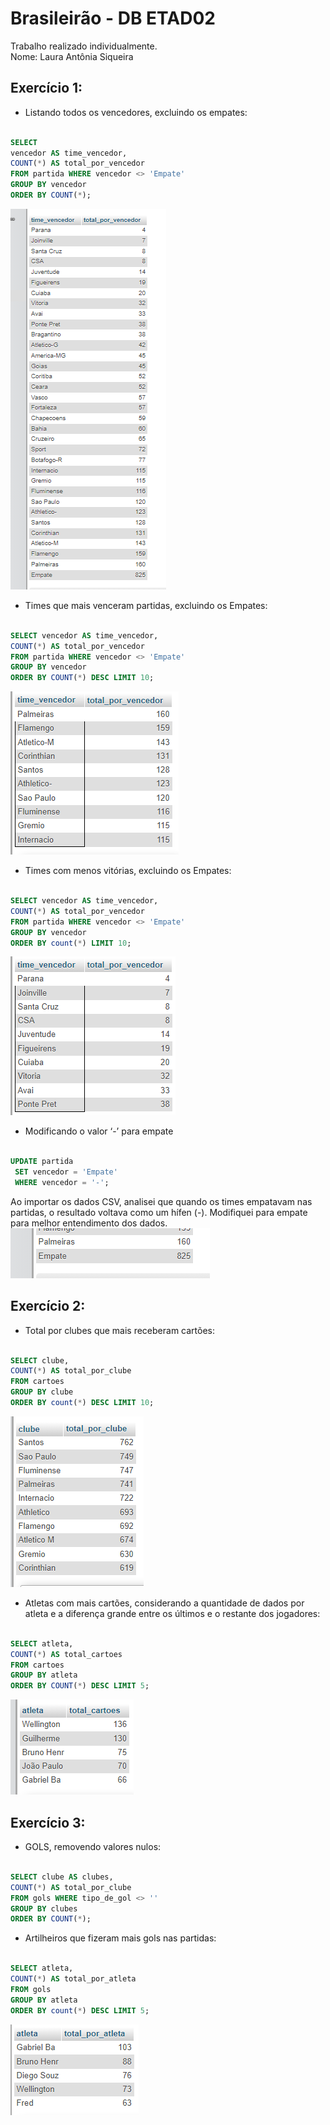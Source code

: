 # Brasileirão - DB ETAD02
Trabalho realizado individualmente.\
Nome: Laura Antônia Siqueira
## Exercício 1:
* Listando todos os vencedores, excluindo os empates:

```sql

SELECT
vencedor AS time_vencedor,
COUNT(*) AS total_por_vencedor
FROM partida WHERE vencedor <> 'Empate'
GROUP BY vencedor
ORDER BY COUNT(*);

```
![Total de times vencedores - imagem](./img/todos-os-times-venc.png)

* Times que mais venceram partidas, excluindo os Empates:

```sql

SELECT vencedor AS time_vencedor, 
COUNT(*) AS total_por_vencedor 
FROM partida WHERE vencedor <> 'Empate' 
GROUP BY vencedor 
ORDER BY COUNT(*) DESC LIMIT 10;

```
![Total dos 10 times que mais venceram partidas - imagem](./img/top-10-venc-part.png)

* Times com menos vitórias, excluindo os Empates:

```sql

SELECT vencedor AS time_vencedor, 
COUNT(*) AS total_por_vencedor 
FROM partida WHERE vencedor <> 'Empate' 
GROUP BY vencedor 
ORDER BY count(*) LIMIT 10;

```
![Top 10 times com menos vitórias](./img/top-10-menosvix-part.png)

* Modificando o valor ‘-’ para empate

```sql

UPDATE partida 
 SET vencedor = 'Empate' 
 WHERE vencedor = '-';

```

Ao importar os dados CSV, analisei que quando os times empatavam nas partidas, o resultado voltava como um hífen (-). Modifiquei para empate para melhor entendimento dos dados.\
![Empate - imagem](./img/empate.png)

## Exercício 2:

* Total por clubes que mais receberam cartões:

```sql

SELECT clube,
COUNT(*) AS total_por_clube 
FROM cartoes 
GROUP BY clube 
ORDER BY count(*) DESC LIMIT 10;

```

![Clubes com mais cartões - imagem](./img/clubes-mais-cart.png)

* Atletas com mais cartões, considerando a quantidade de dados por atleta e a diferença grande entre os últimos e o restante dos jogadores:

```sql

SELECT atleta, 
COUNT(*) AS total_cartoes
FROM cartoes
GROUP BY atleta
ORDER BY COUNT(*) DESC LIMIT 5;

```
![Atletas com mais cartões - imagem](./img/atletas-mais-cart.png)

## Exercício 3:

* GOLS, removendo valores nulos:

```sql

SELECT clube AS clubes, 
COUNT(*) AS total_por_clube 
FROM gols WHERE tipo_de_gol <> '' 
GROUP BY clubes 
ORDER BY COUNT(*);

```

* Artilheiros que fizeram mais gols nas partidas:

```sql

SELECT atleta, 
COUNT(*) AS total_por_atleta 
FROM gols 
GROUP BY atleta 
ORDER BY count(*) DESC LIMIT 5;

```
![Artilheiros que mais fizeram gols - imagem](./img/artilheiros-com-mais-gols.png)
